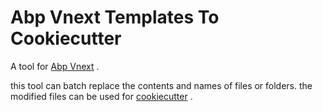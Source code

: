 # Abp Vnext Templates To Cookiecutter
A  tool for [Abp Vnext](https://github.com/abpframework/abp) .

this tool can batch replace the contents and names of files or folders. the modified files can be used for [cookiecutter](https://github.com/audreyr/cookiecutter) .